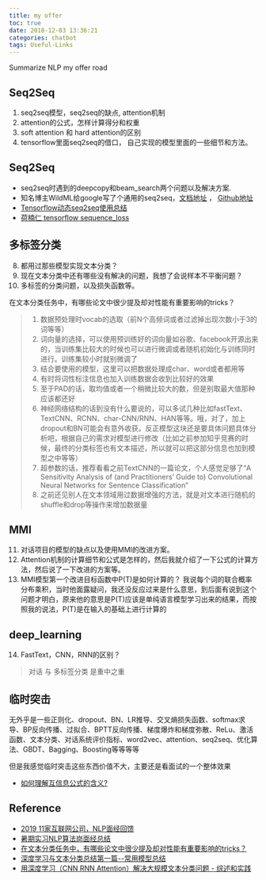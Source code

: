 ```yaml
---
title: my offer
toc: true
date: 2018-12-03 13:36:21
categories: chatbot
tags: Useful-Links
---
```


Summarize NLP my offer road

<!-- more -->

## Seq2Seq

1. seq2seq模型，seq2seq的缺点, attention机制
2. attention的公式，怎样计算得分和权重
3. soft attention 和 hard attention的区别
4. tensorflow里面seq2seq的借口， 自己实现的模型里面的一些细节和方法。

## Seq2Seq

- seq2seq时遇到的deepcopy和beam_search两个问题以及解决方案.
- 知名博主WildML给google写了个通用的seq2seq，[文档地址][7] ， [Github地址][8]
- [Tensorflow动态seq2seq使用总结](https://www.jianshu.com/p/c0c5f1bdbb88)
- [荷楠仁 tensorflow sequence_loss](https://www.cnblogs.com/zhouyang209117/p/8338193.html)

## 多标签分类

8. 都用过那些模型实现文本分类？
9. 现在文本分类中还有哪些没有解决的问题，我想了会说样本不平衡问题？
10. 多标签的分类问题，以及损失函数等。

在文本分类任务中，有哪些论文中很少提及却对性能有重要影响的tricks？

> 1. 数据预处理时vocab的选取（前N个高频词或者过滤掉出现次数小于3的词等等）
> 2. 词向量的选择，可以使用预训练好的词向量如谷歌、facebook开源出来的，当训练集比较大的时候也可以进行微调或者随机初始化与训练同时进行。训练集较小时就别微调了
> 3. 结合要使用的模型，这里可以把数据处理成char、word或者都用等
> 4. 有时将词性标注信息也加入训练数据会收到比较好的效果
> 5. 至于PAD的话，取均值或者一个稍微比较大的数，但是别取最大值那种应该都还好
> 6. 神经网络结构的话到没有什么要说的，可以多试几种比如fastText、TextCNN、RCNN、char-CNN/RNN、HAN等等。哦，对了，加上dropout和BN可能会有意外收获。反正模型这块还是要具体问题具体分析吧，根据自己的需求对模型进行修改（比如之前参加知乎竞赛的时候，最终的分类标签也有文本描述，所以就可以把这部分信息也加到模型之中等等）
> 7. 超参数的话，推荐看看之前TextCNN的一篇论文，个人感觉足够了“A Sensitivity Analysis of (and Practitioners’ Guide to) Convolutional Neural Networks for Sentence Classification”
> 8. 之前还见别人在文本领域用过数据增强的方法，就是对文本进行随机的shuffle和drop等操作来增加数据量

## MMI

11. 对话项目的模型的缺点以及使用MMI的改进方案。
12. Attention机制的计算细节和公式是怎样的，然后我就介绍了一下公式的计算方法，然后说了一下改进的方案等。
13. MMI模型第一个改进目标函数中P(T)是如何计算的？ 我说每个词的联合概率分布乘积，当时他面露疑问，我还没反应过来是什么意思，到后面有说到这个问题才明白，原来他的意思是P(T)应该是单纯语言模型学习出来的结果，而按照我的说法，P(T)是在输入的基础上进行计算的

## deep\_learning

14. FastText，CNN，RNN的区别？

> 对话 与 多标签分类 是重中之重

## 临时突击

无外乎是一些正则化、dropout、BN、LR推导、交叉熵损失函数、softmax求导、BP反向传播、过拟合、BPTT反向传播、梯度爆炸和梯度弥散、ReLu、激活函数、文本分类、对话系统评价指标、word2vec、attention、seq2seq、优化算法、GBDT、Bagging、Boosting等等等等

但是我感觉临时突击这些东西价值不大，主要还是看面试的一个整体效果


- [如何理解互信息公式的含义?](https://www.zhihu.com/question/24059517)

## Reference

- [2019 11家互联网公司，NLP面经回馈][1]
- [暑期实习NLP算法岗面经总结][2]
- [在文本分类任务中，有哪些论文中很少提及却对性能有重要影响的tricks？][3]
- [深度学习与文本分类总结第一篇--常用模型总结][4]
- [用深度学习（CNN RNN Attention）解决大规模文本分类问题 - 综述和实践][5]

[1]: https://zhuanlan.zhihu.com/p/46999592
[2]: https://zhuanlan.zhihu.com/p/36387348
[3]: https://www.zhihu.com/question/265357659
[4]: https://blog.csdn.net/liuchonge/article/details/77140719
[5]: https://zhuanlan.zhihu.com/p/25928551
[7]: https://google.github.io/seq2seq/
[8]: https://github.com/google/seq2seq


